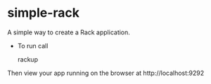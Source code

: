 simple-rack
========================================

A simple way to create a Rack application.

* To run call
	
	rackup
	
Then view your app running on the browser at http://localhost:9292
